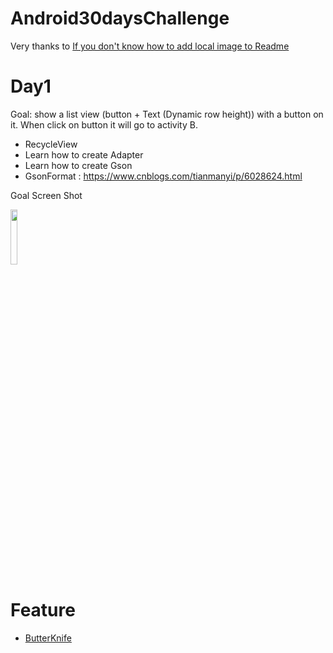 # Android30daysChallenge

Very thanks to [If you don't know how to add local image to Readme](http://felixhayashi.github.io/ReadmeGalleryCreatorForGitHub/)


# Day1

Goal: show a list view (button + Text (Dynamic row height)) with a button on it. When click on button it will go to activity B.

* RecycleView
* Learn how to create Adapter
* Learn how to create Gson
* GsonFormat : https://www.cnblogs.com/tianmanyi/p/6028624.html

Goal Screen Shot

<img src="https://user-images.githubusercontent.com/10529300/40039211-03b1dd06-5848-11e8-8917-d1b52c0facb5.png" width="15%"></img> 

# Feature

* [ButterKnife](https://www.androidhive.info/2017/10/android-working-with-butterknife-viewbinding-library/)